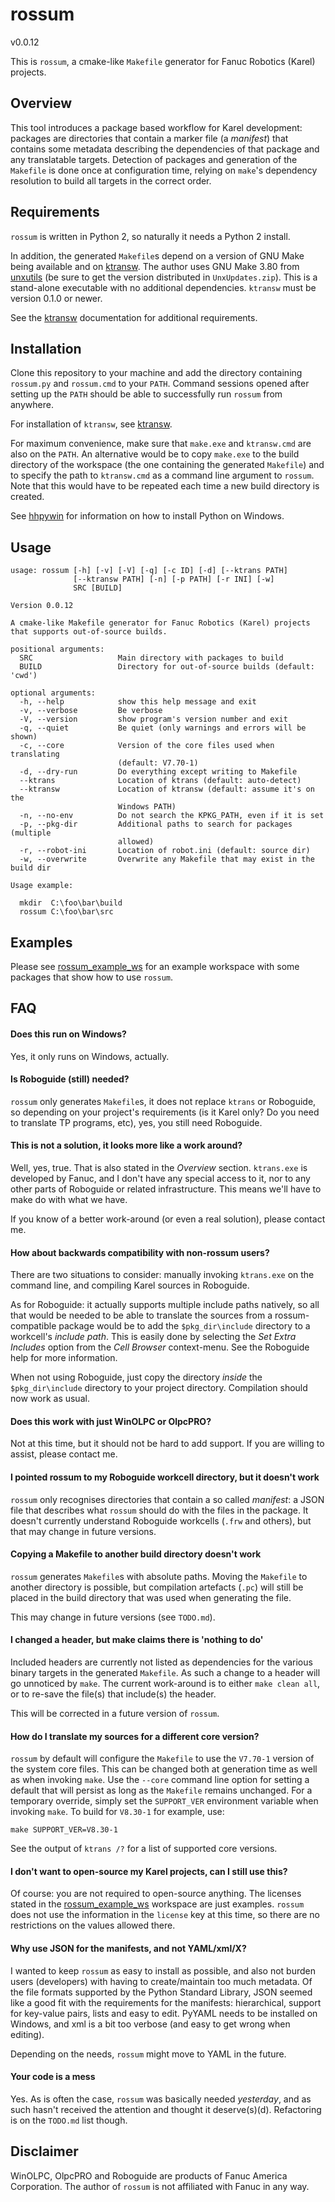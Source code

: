 # rossum
v0.0.12

This is `rossum`, a cmake-like `Makefile` generator for Fanuc Robotics (Karel)
projects.


## Overview

This tool introduces a package based workflow for Karel development: packages
are directories that contain a marker file (a *manifest*) that contains some
metadata describing the dependencies of that package and any translatable
targets. Detection of packages and generation of the `Makefile` is done once
at configuration time, relying on `make`'s dependency resolution to build
all targets in the correct order.


## Requirements

`rossum` is written in Python 2, so naturally it needs a Python 2 install.

In addition, the generated `Makefile`s depend on a version of GNU Make being
available and on [ktransw][]. The author uses GNU Make 3.80 from [unxutils][]
(be sure to get the version distributed in `UnxUpdates.zip`). This is a
stand-alone executable with no additional dependencies. `ktransw` must be
version 0.1.0 or newer.

See the [ktransw][] documentation for additional requirements.


## Installation

Clone this repository to your machine and add the directory containing
`rossum.py` and `rossum.cmd` to your `PATH`. Command sessions opened after
setting up the `PATH` should be able to successfully run `rossum` from anywhere.

For installation of `ktransw`, see [ktransw][].

For maximum convenience, make sure that `make.exe` and `ktransw.cmd` are also
on the `PATH`. An alternative would be to copy `make.exe` to the build
directory of the workspace (the one containing the generated `Makefile`) and
to specify the path to `ktransw.cmd` as a command line argument to `rossum`.
Note that this would have to be repeated each time a new build directory is
created.

See [hhpywin][] for information on how to install Python on Windows.


## Usage

```
usage: rossum [-h] [-v] [-V] [-q] [-c ID] [-d] [--ktrans PATH]
              [--ktransw PATH] [-n] [-p PATH] [-r INI] [-w]
              SRC [BUILD]

Version 0.0.12

A cmake-like Makefile generator for Fanuc Robotics (Karel) projects
that supports out-of-source builds.

positional arguments:
  SRC                   Main directory with packages to build
  BUILD                 Directory for out-of-source builds (default: 'cwd')

optional arguments:
  -h, --help            show this help message and exit
  -v, --verbose         Be verbose
  -V, --version         show program's version number and exit
  -q, --quiet           Be quiet (only warnings and errors will be shown)
  -c, --core            Version of the core files used when translating
                        (default: V7.70-1)
  -d, --dry-run         Do everything except writing to Makefile
  --ktrans              Location of ktrans (default: auto-detect)
  --ktransw             Location of ktransw (default: assume it's on the
                        Windows PATH)
  -n, --no-env          Do not search the KPKG_PATH, even if it is set
  -p, --pkg-dir         Additional paths to search for packages (multiple
                        allowed)
  -r, --robot-ini       Location of robot.ini (default: source dir)
  -w, --overwrite       Overwrite any Makefile that may exist in the build dir

Usage example:

  mkdir  C:\foo\bar\build
  rossum C:\foo\bar\src
```


## Examples

Please see [rossum_example_ws][] for an example workspace with some packages
that show how to use `rossum`.


## FAQ

#### Does this run on Windows?
Yes, it only runs on Windows, actually.

#### Is Roboguide (still) needed?
`rossum` only generates `Makefile`s, it does not replace `ktrans` or Roboguide,
so depending on your project's requirements (is it Karel only? Do you need to
translate TP programs, etc), yes, you still need Roboguide.

#### This is not a solution, it looks more like a work around?
Well, yes, true. That is also stated in the *Overview* section. `ktrans.exe` is
developed by Fanuc, and I don't have any special access to it, nor to any
other parts of Roboguide or related infrastructure. This means we'll have to
make do with what we have.

If you know of a better work-around (or even a real solution), please contact
me.

#### How about backwards compatibility with non-rossum users?
There are two situations to consider: manually invoking `ktrans.exe` on the
command line, and compiling Karel sources in Roboguide.

As for Roboguide: it actually supports multiple include paths natively, so all
that would be needed to be able to translate the sources from a
rossum-compatible package would be to add the `$pkg_dir\include` directory to
a workcell's *include path*. This is easily done by selecting the *Set Extra
Includes* option from the *Cell Browser* context-menu. See the Roboguide help
for more information.

When not using Roboguide, just copy the directory *inside* the `$pkg_dir\include`
directory to your project directory. Compilation should now work as usual.

#### Does this work with just WinOLPC or OlpcPRO?
Not at this time, but it should not be hard to add support. If you are willing
to assist, please contact me.

#### I pointed rossum to my Roboguide workcell directory, but it doesn't work
`rossum` only recognises directories that contain a so called *manifest*: a
JSON file that describes what `rossum` should do with the files in the package.
It doesn't currently understand Roboguide workcells (`.frw` and others), but
that may change in future versions.

#### Copying a Makefile to another build directory doesn't work
`rossum` generates `Makefile`s with absolute paths. Moving the `Makefile` to
another directory is possible, but compilation artefacts (`.pc`) will still
be placed in the build directory that was used when generating the file.

This may change in future versions (see `TODO.md`).

#### I changed a header, but make claims there is 'nothing to do'
Included headers are currently not listed as dependencies for the various binary
targets in the generated `Makefile`. As such a change to a header will go
unnoticed by `make`. The current work-around is to either `make clean all`, or
to re-save the file(s) that include(s) the header.

This will be corrected in a future version of `rossum`.

#### How do I translate my sources for a different core version?
`rossum` by default will configure the `Makefile` to use the `V7.70-1` version
of the system core files. This can be changed both at generation time as well
as when invoking `make`. Use the `--core` command line option for setting a
default that will persist as long as the `Makefile` remains unchanged. For a
temporary override, simply set the `SUPPORT_VER` environment variable when
invoking `make`. To build for `V8.30-1` for example, use:

```
make SUPPORT_VER=V8.30-1
```

See the output of `ktrans /?` for a list of supported core versions.

#### I don't want to open-source my Karel projects, can I still use this?
Of course: you are not required to open-source anything. The licenses stated
in the [rossum_example_ws][] workspace are just examples. `rossum` does not
use the information in the `license` key at this time, so there are no
restrictions on the values allowed there.

#### Why use JSON for the manifests, and not YAML/xml/X?
I wanted to keep `rossum` as easy to install as possible, and also not burden
users (developers) with having to create/maintain too much metadata. Of the
file formats supported by the Python Standard Library, JSON seemed like a
good fit with the requirements for the manifests: hierarchical, support for
key-value pairs, lists and easy to edit. PyYAML needs to be installed on
Windows, and xml is a bit too verbose (and easy to get wrong when editing).

Depending on the needs, `rossum` might move to YAML in the future.

#### Your code is a mess
Yes. As is often the case, `rossum` was basically needed *yesterday*, and as
such hasn't received the attention and thought it deserve(s)(d). Refactoring
is on the `TODO.md` list though.


## Disclaimer

WinOLPC, OlpcPRO and Roboguide are products of Fanuc America Corporation. The
author of `rossum` is not affiliated with Fanuc in any way.



[ktransw]: https://github.com/gavanderhoorn/ktransw_py
[rossum_example_ws]: https://github.com/gavanderhoorn/rossum_example_ws
[unxutils]: http://unxutils.sourceforge.net
[hhpywin]: http://docs.python-guide.org/en/latest/starting/install/win/
